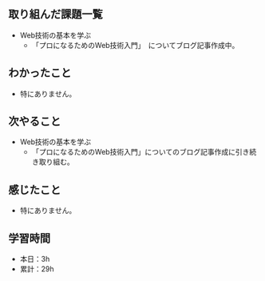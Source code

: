 ## 取り組んだ課題一覧
- Web技術の基本を学ぶ
  - 「プロになるためのWeb技術入門」　についてブログ記事作成中。

## わかったこと
- 特にありません。

## 次やること
- Web技術の基本を学ぶ
  - 「プロになるためのWeb技術入門」についてのブログ記事作成に引き続き取り組む。

## 感じたこと
- 特にありません。

## 学習時間
- 本日：3h
- 累計：29h
